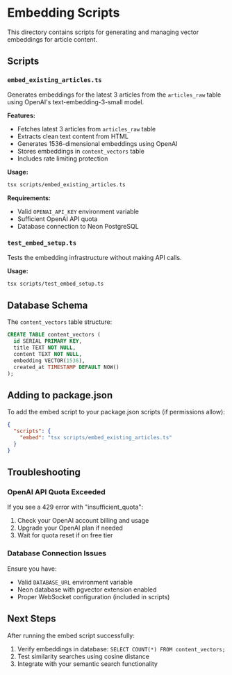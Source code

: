 # Embedding Scripts

This directory contains scripts for generating and managing vector embeddings for article content.

## Scripts

### `embed_existing_articles.ts`
Generates embeddings for the latest 3 articles from the `articles_raw` table using OpenAI's text-embedding-3-small model.

**Features:**
- Fetches latest 3 articles from `articles_raw` table
- Extracts clean text content from HTML
- Generates 1536-dimensional embeddings using OpenAI
- Stores embeddings in `content_vectors` table
- Includes rate limiting protection

**Usage:**
```bash
tsx scripts/embed_existing_articles.ts
```

**Requirements:**
- Valid `OPENAI_API_KEY` environment variable
- Sufficient OpenAI API quota
- Database connection to Neon PostgreSQL

### `test_embed_setup.ts`
Tests the embedding infrastructure without making API calls.

**Usage:**
```bash
tsx scripts/test_embed_setup.ts
```

## Database Schema

The `content_vectors` table structure:
```sql
CREATE TABLE content_vectors (
  id SERIAL PRIMARY KEY,
  title TEXT NOT NULL,
  content TEXT NOT NULL,
  embedding VECTOR(1536),
  created_at TIMESTAMP DEFAULT NOW()
);
```

## Adding to package.json

To add the embed script to your package.json scripts (if permissions allow):
```json
{
  "scripts": {
    "embed": "tsx scripts/embed_existing_articles.ts"
  }
}
```

## Troubleshooting

### OpenAI API Quota Exceeded
If you see a 429 error with "insufficient_quota":
1. Check your OpenAI account billing and usage
2. Upgrade your OpenAI plan if needed
3. Wait for quota reset if on free tier

### Database Connection Issues
Ensure you have:
- Valid `DATABASE_URL` environment variable
- Neon database with pgvector extension enabled
- Proper WebSocket configuration (included in scripts)

## Next Steps

After running the embed script successfully:
1. Verify embeddings in database: `SELECT COUNT(*) FROM content_vectors;`
2. Test similarity searches using cosine distance
3. Integrate with your semantic search functionality